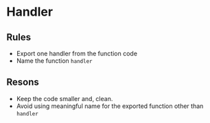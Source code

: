 # Handler

## Rules

* Export one handler from the function code
* Name the function `handler`

## Resons 

* Keep the code smaller and, clean.
* Avoid using meaningful name for the exported function other than `handler` 
